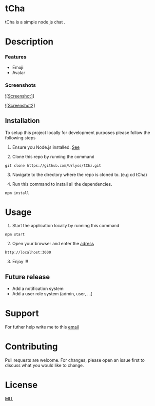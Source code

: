# tCha

tCha is a simple node.js chat .

# Description 
### Features
* Emoji
* Avatar

### Screenshots

[![Screenshot1]](./screenshots/ScreenShot_1.png?raw=true)

[![Screenshot2]](./screenshots/ScreenShot_2.png?raw=true)

## Installation

To setup this project locally for development purposes please follow the following steps

1. Ensure you Node.js installed. [See](https://nodejs.org/en/download/)

2. Clone this repo by running the command 
```
git clone https://github.com/Urlyss/tCha.git
```

3. Navigate to the directory where the repo is cloned to. (e.g cd tCha)


4. Run  this command to install all the dependencies.
```
npm install
```

# Usage
1. Start the application locally by running this command
```
npm start
```

2. Open your browser and enter the [adress](http://localhost:3000) 
```
http://localhost:3000
```

3. Enjoy !!!

## Future release
* Add a notification system
* Add a user role system (admin, user, ...)

# Support

For futher help write me to this [email](mailto:odusseuskamto@gmail.com)

# Contributing
Pull requests are welcome. For changes, please open an issue first to discuss what you would like to change.


# License
[MIT](https://choosealicense.com/licenses/mit/)
